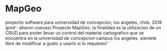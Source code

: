 # MapGeo
proyecto software para universidad de concepcion, los angeles, chile. 2018 (prof : aharon cuevas)
Proyecto MapGeo, la finalidad es la utilizacion de un CRUD para poder llevar un control del
material cartografico que se encuentra en la universidad de concepcion campus los angeles.
sientete libre de modificar a gusto y usarlo si lo requieres"
